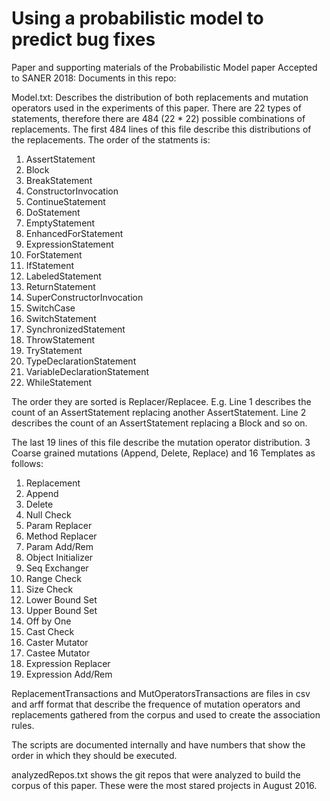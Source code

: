 # Using a probabilistic model to predict bug fixes
Paper and supporting materials of the Probabilistic Model paper Accepted to SANER 2018:
Documents in this repo:

Model.txt:
Describes the distribution of both replacements and mutation operators used in the
experiments of this paper.
There are 22 types of statements, therefore there are 484 (22 * 22) possible 
combinations of replacements.
The first 484 lines of this file describe this distributions of the replacements.
The order of the statments is:
1. AssertStatement
2. Block
3. BreakStatement 
4. ConstructorInvocation 
5. ContinueStatement 
6. DoStatement
7. EmptyStatement 
8. EnhancedForStatement 
9. ExpressionStatement 
10. ForStatement 
11. IfStatement 
12. LabeledStatement 
13. ReturnStatement 
14. SuperConstructorInvocation 
15. SwitchCase 
16. SwitchStatement 
17. SynchronizedStatement 
18. ThrowStatement 
19. TryStatement 
20. TypeDeclarationStatement 
21. VariableDeclarationStatement 
22. WhileStatement

The order they are sorted is Replacer/Replacee. E.g. Line 1 describes the count
of an AssertStatement replacing another AssertStatement. Line 2 describes the count
of an AssertStatement replacing a Block and so on.

The last 19 lines of this file describe the mutation operator distribution.
3 Coarse grained mutations (Append, Delete, Replace) and 16 Templates as follows:
1. Replacement
2. Append
3. Delete
4. Null Check
5. Param Replacer
6. Method Replacer
7. Param Add/Rem
8. Object Initializer
9. Seq Exchanger
10.	Range Check
11.	Size Check
12.	Lower Bound Set
13.	Upper Bound Set
14.	Off by One
15.	Cast Check
16.	Caster Mutator
17.	Castee Mutator
18.	Expression Replacer
19.	Expression Add/Rem

ReplacementTransactions and MutOperatorsTransactions are files in csv and arff 
format that describe the frequence of mutation operators and replacements gathered
from the corpus and used to create the association rules.

The scripts are documented internally and have numbers that show the order
in which they should be executed.

analyzedRepos.txt shows the git repos that were analyzed to build the corpus
of this paper. These were the most stared projects in August 2016.

